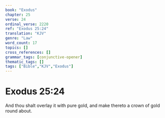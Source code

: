 ```yaml
---
book: "Exodus"
chapter: 25
verse: 24
ordinal_verse: 2220
ref: "Exodus 25:24"
translation: "KJV"
genre: "Law"
word_count: 17
topics: []
cross_references: []
grammar_tags: [conjunctive-opener]
thematic_tags: []
tags: ["Bible","KJV","Exodus"]
---
```


# Exodus 25:24

And thou shalt overlay it with pure gold, and make thereto a crown of gold round about.
